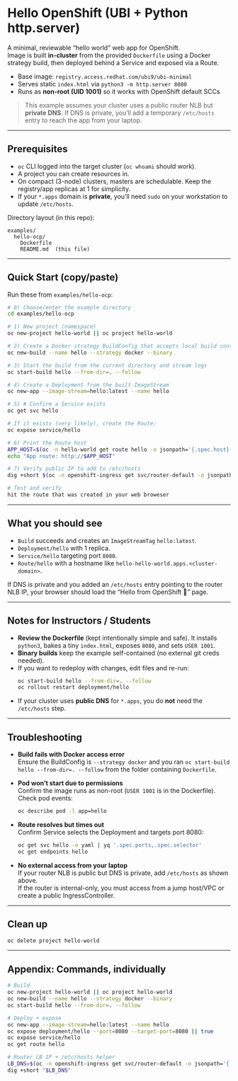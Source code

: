 # Hello OpenShift (UBI + Python http.server)

A minimal, reviewable “hello world” web app for OpenShift.  
Image is built **in-cluster** from the provided `Dockerfile` using a Docker strategy build, then deployed behind a Service and exposed via a Route.

- Base image: `registry.access.redhat.com/ubi9/ubi-minimal`
- Serves static `index.html` via `python3 -m http.server 8080`
- Runs as **non-root (UID 1001)** so it works with OpenShift default SCCs

> This example assumes your cluster uses a public router NLB but **private DNS**. If DNS is private, you’ll add a temporary `/etc/hosts` entry to reach the app from your laptop.

---

## Prerequisites

- `oc` CLI logged into the target cluster (`oc whoami` should work).
- A project you can create resources in.
- On compact (3-node) clusters, masters are schedulable. Keep the registry/app replicas at 1 for simplicity.
- If your `*.apps` domain is **private**, you’ll need `sudo` on your workstation to update `/etc/hosts`.

Directory layout (in this repo):
```
examples/
  hello-ocp/
    Dockerfile
    README.md  (this file)
```

---

## Quick Start (copy/paste)

Run these from `examples/hello-ocp`:

```bash
# 0) Choose/enter the example directory
cd examples/hello-ocp

# 1) New project (namespace)
oc new-project hello-world || oc project hello-world

# 2) Create a Docker strategy BuildConfig that accepts local build context
oc new-build --name hello --strategy docker --binary

# 3) Start the build from the current directory and stream logs
oc start-build hello --from-dir=. --follow

# 4) Create a Deployment from the built ImageStream
oc new-app --image-stream=hello:latest --name hello

# 5) # Confirm a Service exists
oc get svc hello

# If it exists (very likely), create the Route:
oc expose service/hello

# 6) Print the Route host
APP_HOST=$(oc -n hello-world get route hello -o jsonpath='{.spec.host}')
echo "App route: http://$APP_HOST"

# 7) Verify public IP to add to /etc/hosts
dig +short $(oc -n openshift-ingress get svc/router-default -o jsonpath='{.status.loadBalancer.ingress[0].hostname}') | head -n1

# Test and verify
hit the route that was created in your web broweser
```

---

## What you should see

- `Build` succeeds and creates an `ImageStreamTag` `hello:latest`.
- `Deployment/hello` with 1 replica.
- `Service/hello` targeting port `8080`.
- `Route/hello` with a hostname like `hello-hello-world.apps.<cluster-domain>`.

If DNS is private and you added an `/etc/hosts` entry pointing to the router NLB IP, your browser should load the “Hello from OpenShift 🚀” page.

---

## Notes for Instructors / Students

- **Review the Dockerfile** (kept intentionally simple and safe). It installs `python3`, bakes a tiny `index.html`, exposes `8080`, and sets `USER 1001`.
- **Binary builds** keep the example self-contained (no external git creds needed).
- If you want to redeploy with changes, edit files and re-run:
  ```bash
  oc start-build hello --from-dir=. --follow
  oc rollout restart deployment/hello
  ```
- If your cluster uses **public DNS** for `*.apps`, you do **not** need the `/etc/hosts` step.

---

## Troubleshooting

- **Build fails with Docker access error**  
  Ensure the BuildConfig is `--strategy docker` and you ran `oc start-build hello --from-dir=. --follow` from the folder containing `Dockerfile`.

- **Pod won’t start due to permissions**  
  Confirm the image runs as non-root (`USER 1001` is in the Dockerfile).  
  Check pod events:
  ```bash
  oc describe pod -l app=hello
  ```

- **Route resolves but times out**  
  Confirm Service selects the Deployment and targets port 8080:
  ```bash
  oc get svc hello -o yaml | yq '.spec.ports,.spec.selector'
  oc get endpoints hello
  ```

- **No external access from your laptop**  
  If your router NLB is public but DNS is private, add `/etc/hosts` as shown above.  
  If the router is internal-only, you must access from a jump host/VPC or create a public IngressController.

---

## Clean up

```bash
oc delete project hello-world
```

---

## Appendix: Commands, individually

```bash
# Build
oc new-project hello-world || oc project hello-world
oc new-build --name hello --strategy docker --binary
oc start-build hello --from-dir=. --follow

# Deploy + expose
oc new-app --image-stream=hello:latest --name hello
oc expose deployment/hello --port=8080 --target-port=8080 || true
oc expose service/hello
oc get route hello

# Router LB IP + /etc/hosts helper
LB_DNS=$(oc -n openshift-ingress get svc/router-default -o jsonpath='{.status.loadBalancer.ingress[*].hostname}')
dig +short "$LB_DNS"
```
